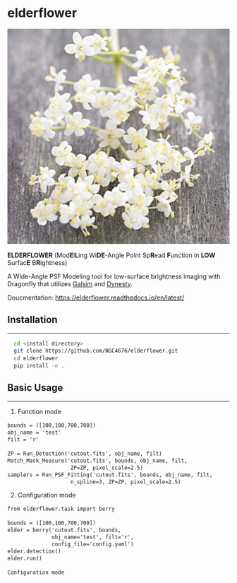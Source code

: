 # elderflower

![](docs/source/images/elderflower.png)

**ELDERFLOWER** (Mod**E**l**L**ing Wi**DE**-Angle Point Sp**R**ead **F**unction in **LOW** Surfac**E** B**R**ightness)

A Wide-Angle PSF Modeling tool for low-surface brightness imaging with Dragonfly that utilizes [Galsim](https://github.com/GalSim-developers/GalSim) and [Dynesty](https://github.com/joshspeagle/dynesty).


Doucmentation: https://elderflower.readthedocs.io/en/latest/

## Installation
---
```bash
  cd <install directory>
  git clone https://github.com/NGC4676/elderflower.git
  cd elderflower
  pip install -e .
```

## Basic Usage
---
1. Function mode
```
bounds = ([100,100,700,700])
obj_name = 'test'
filt = 'r'

ZP = Run_Detection('cutout.fits', obj_name, filt)
Match_Mask_Measure('cutout.fits', bounds, obj_name, filt,
                    ZP=ZP, pixel_scale=2.5)
samplers = Run_PSF_Fitting('cutout.fits', bounds, obj_name, filt,
                    n_spline=3, ZP=ZP, pixel_scale=2.5)   
```

2. Configuration mode
```
from elderflower.task import berry

bounds = ([100,100,700,700])
elder = berry('cutout.fits', bounds,
              obj_name='test', filt='r',
              config_file='config.yaml')
elder.detection()
elder.run()

Configuration mode

```
